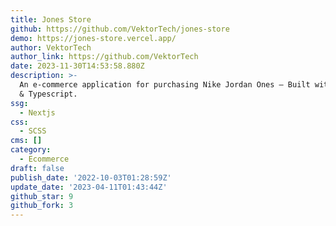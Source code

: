 ```yaml
---
title: Jones Store
github: https://github.com/VektorTech/jones-store
demo: https://jones-store.vercel.app/
author: VektorTech
author_link: https://github.com/VektorTech
date: 2023-11-30T14:53:58.880Z
description: >-
  An e-commerce application for purchasing Nike Jordan Ones — Built with Next.js
  & Typescript.
ssg:
  - Nextjs
css:
  - SCSS
cms: []
category:
  - Ecommerce
draft: false
publish_date: '2022-10-03T01:28:59Z'
update_date: '2023-04-11T01:43:44Z'
github_star: 9
github_fork: 3
---
```

